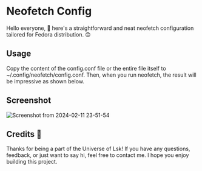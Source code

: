 # Neofetch Config

Hello everyone, 🌟 here's a straightforward and neat neofetch configuration tailored for Fedora distribution. 😊

## Usage
  Copy the content of the config.conf file or the entire file itself to ~/.config/neofetch/config.conf. Then, when you run neofetch, the result will be impressive as shown below.

## Screenshot
![Screenshot from 2024-02-11 23-51-54](https://github.com/Lakshya-Coder/neofetch-config/assets/75737134/3713d683-089e-4d14-b724-f42285bc3466)

## Credits 🤚
Thanks for being a part of the Universe of Lsk! If you have any questions, feedback, or just want to say hi, feel free to contact me. I hope you enjoy building this project.
